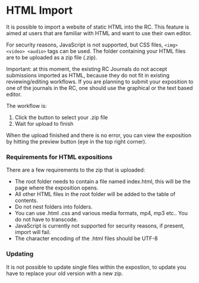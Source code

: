# HTML Import

It is possible to import a website of static HTML into the RC. This
feature is aimed at users that are familiar with HTML and want to use
their own editor.

For security reasons, JavaScript is not supported, but CSS files,
`<img> <video> <audio>` tags can be used. The folder containing your
HTML files are to be uploaded as a zip file (.zip).

Important: at this moment, the existing RC Journals do not accept
submissions imported as HTML, because they do not fit in existing
reviewing/editing workflows. If you are planning to submit your
exposition to one of the journals in the RC, one should use the
graphical or the text based editor.

The workflow is:

1. Click the button to select your .zip file
2. Wait for upload to finish

When the upload finished and there is no error, you can view the
exposition by hitting the preview button (eye in the top right
corner).


### Requirements for HTML expositions

There are a few requirements to the zip that is uploaded:

* The root folder needs to contain a file named index.html, this will
  be the page where the exposition opens.
* All other HTML files in the root folder will be added to the table
  of contents.
* Do not nest folders into folders.
* You can use .html .css and various media formats, mp4, mp3 etc..
  You do not have to transcode.
* JavaScript is currently not supported for security reasons, if
  present, import will fail.
* The character encoding of the .html files should be UTF-8

### Updating

It is not possible to update single files within the expostion, to
update you have to replace your old version with a new zip.
